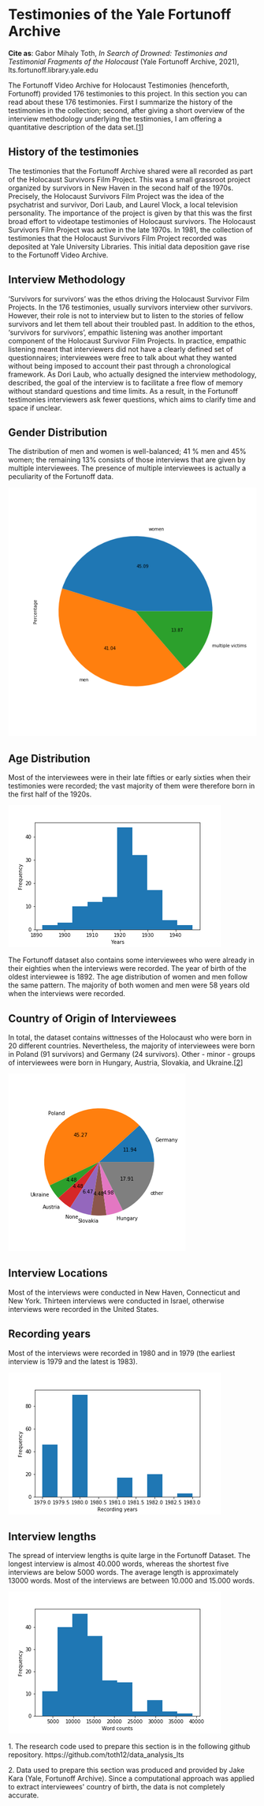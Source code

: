 # Testimonies of the Yale Fortunoff Archive


<b>Cite as</b>: Gabor Mihaly Toth, <i>In Search of Drowned: Testimonies and Testimonial Fragments of the Holocaust</i> (Yale Fortunoff Archive, 2021), lts.fortunoff.library.yale.edu

The Fortunoff Video Archive for Holocaust Testimonies (henceforth, Fortunoff) provided 176 testimonies to this project. In this section you can read about these 176 testimonies. First I summarize the history of the testimonies in the collection; second, after giving a short overview of the interview methodology underlying the testimonies, I am offering a quantitative description of the data set.[[1](#fn-1)]

<h2>History of the testimonies</h2>

The testimonies that the Fortunoff Archive shared were all recorded as part of the Holocaust Survivors Film Project. This was a small grassroot project organized by survivors in New Haven in the second half of the 1970s. Precisely, the Holocaust Survivors Film Project was the idea of the psychatrist and survivor, Dori Laub, and Laurel Vlock, a local television personality. The importance of the project is given by that this was the first broad effort to videotape testimonies of Holocaust survivors. The Holocaust Survivors Film Project was active in the late 1970s. In 1981, the collection of testimonies that the Holocaust Survivors Film Project recorded was deposited at Yale University Libraries. This initial data deposition gave rise to the Fortunoff Video Archive.


<h2>Interview Methodology</h2>


‘Survivors for survivors’ was the ethos driving the Holocaust Survivor Film Projects. In the 176 testimonies,  usually survivors interview other survivors. However, their role is not to interview but to listen to the stories of fellow survivors and let them tell about their troubled past. In addition to the ethos, ‘survivors for survivors’, empathic listening was another important component of the Holocaust Survivor Film Projects. In practice, empathic listening meant that interviewers did not have a clearly defined set of questionnaires; interviewees were free to talk about what they wanted without being imposed to account their past through a chronological framework. As Dori Laub, who actually designed the interview methodology, described, the goal of the interview is to facilitate a free flow of memory without standard questions and time limits. As a result, in the Fortunoff testimonies interviewers  ask fewer questions, which aims to clarify time and space if unclear.


<h2>Gender Distribution</h2>

The distribution of men and women is well-balanced; 41 % men and 45% women; the remaining 13% consists of those interviews that are given by multiple interviewees. The presence of multiple interviewees is actually a peculiarity of the Fortunoff data.

![](ImagesMethodsDatasetDescription/percentage_women_men_Fortunoff.png)


<h2>Age Distribution</h2>

Most of the interviewees were in their late fifties or early sixties when their testimonies were recorded; the vast majority of them were therefore born in the first half of the 1920s. 

![](ImagesMethodsDatasetDescription/year_of_birth_all_frequency_Fortunoff.png)


The Fortunoff dataset also contains some interviewees who were already in their eighties when the interviews were recorded. The year of birth of the oldest interviewee is 1892. The age distribution of women and men follow the same pattern. The majority of both women and men were 58 years old when the interviews were recorded.

<h2>Country of Origin of Interviewees</h2>

In total, the dataset contains wittnesses of the Holocaust who were born in 20 different countries. Nevertheless, the majority of interviewees were born in Poland (91 survivors) and Germany (24 survivors). Other - minor  - groups of interviewees were born in Hungary, Austria, Slovakia, and Ukraine.[[2](#fn-2)]

![](ImagesMethodsDatasetDescription/percentage_coutry_of_birth_locations_Fortunoff.png)

<h2>Interview Locations</h2>

Most of the interviews were conducted in New Haven, Connecticut and New York. Thirteen interviews were conducted in Israel, otherwise interviews were recorded in the United States.

<h2>Recording years</h2>

Most of the interviews were recorded in 1980 and in 1979 (the earliest interview is 1979 and the latest is 1983).

![](ImagesMethodsDatasetDescription/distribution_interview_years_Fortunoff.png)


<h2>Interview lengths</h2>

The spread of interview lengths is quite large in the Fortunoff Dataset. The longest interview is almost 40.000 words, whereas the shortest five interviews are below 5000 words. The average length is approximately 13000 words. Most of the interviews are between 10.000 and 15.000 words. 

![](ImagesMethodsDatasetDescription/distribution_word_counts_Fortunoff.png)

<p id="fn-1" class="footnote">1. The research code used to prepare this section is in the following github repository. https://github.com/toth12/data_analysis_lts</p>
<p id="fn-2" class="footnote">2. Data used to prepare this section was produced and provided by Jake Kara (Yale, Fortunoff Archive). Since a computational approach was applied to extract interviewees' country of birth, the data is not completely accurate.</p>





